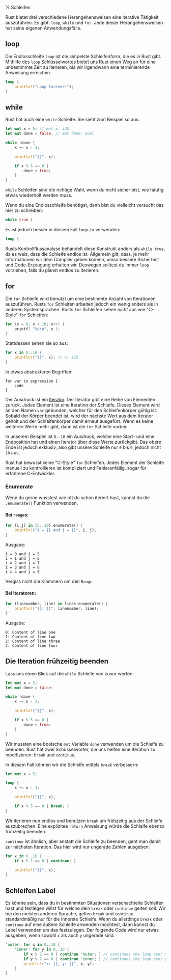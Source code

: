 % Schleifen

Rust bietet drei verschiedene Herangehensweisen eine iterative
Tätigkeit auszuführen. Es gibt: `loop`, `while` und `for`.
Jede dieser Herangehensweisen hat seine eigenen Anwendungsfälle.

## loop

Die Endlosschleife `loop` ist die simpelste Schleifenform, die es in Rust gibt.
Mithilfe des `loop` Schlüsselwortes bietet uns Rust einen Weg an für eine
unbestimmte Zeit zu iterieren, bis wir irgendwann eine terminierende Anweisung
erreichen.

```rust
loop {
    println!("Loop forever!");
}
```

## while

Rust hat auch eine `while` Schleife. Sie sieht zum Beispiel so aus:

```rust
let mut x = 5; // mut x: i32
let mut done = false; // mut done: bool

while !done {
    x += x - 3;

    println!("{}", x);

    if x % 5 == 0 {
        done = true;
    }
}
```

`while` Schleifen sind die richtige Wahl, wenn du nicht sicher bist,
wie häufig etwas wiederholt werden muss.

Wenn du eine Endlosschleife benötigst,
dann bist du vielleicht versucht das hier zu schreiben:

```rust
while true {
```

Es ist jedoch besser in diesem Fall `loop` zu verwenden:

```rust
loop {
```

Rusts Kontrollflussanalyse behandelt diese Konstrukt anders als `while true`,
da es weis, dass die Schleife endlos ist. Allgemein gilt, dass, je mehr
Informationen wir dem Compiler geben könenn, umso bessere Sicherheit und
Code-Erzeugung erhalten wir. Deswegen solltest du immer `loop` vorziehen,
falls du planst endlos zu iterieren.

## for

Die `for` Schleife wird benutzt um eine bestimmte Anzahl von Iterationen
auszuführen. Rusts `for` Schleifen arbeiten jedoch ein wenig anders als in
anderen Systemsprachen. Rusts `for` Schleifen sehen *nicht* aus wie "C-Style"
`for` Schleifen:

```c
for (x = 0; x < 10; x++) {
    printf( "%d\n", x );
}
```

Stattdessen sehen sie so aus:

```rust
for x in 0..10 {
    println!("{}", x); // x: i32
}
```

In etwas abstrakteren Begriffen:

```
for var in expression {
    code
}
```

Der Ausdruck ist ein [Iterator][iterator]. Der Iterator gibt eine Reihe von
Elementen zurück. Jedes Element ist eine Iteration der Schleife. Dieses Element
wird an den Namen `var` gebunden, welcher für den Schleifenkörper gültig ist.
Sobald der Körper beendet ist, wird der nächste Wert aus dem Iterator geholt
und der Schleifenkörper damit erneut ausgefürt. Wenn es keine weiteren
Werte mehr gibt, dann ist die `for` Schleife vorbei.

[iterator]: Iteratoren.md

In unserem Beispiel ist `0..10` ein Ausdruck, welche eine Start- und eine
Endposition hat und einen Iterator über diese Werte zurückgibt.
Das obere Ende ist jedoch exklusiv, also gibt unsere Schleife nur
`0` bis `9`, jedoch nicht `10` aus.

Rust hat bewusst keine "C-Style" `for` Schleifen.
Jedes Element der Schleife manuell zu kontrollieren ist kompliziert und
Fehleranfällig, sogar für erfahrene C-Entwickler.

### Enumerate

Wenn du gerne wüsstest wie oft du schon iteriert hast, kannst du die
`.enumerate()` Funktion verwenden.

#### Bei `range`s:

```rust
for (i,j) in (5..10).enumerate() {
    println!("i = {} and j = {}", i, j);
}
```

Ausgabe:

```text
i = 0 and j = 5
i = 1 and j = 6
i = 2 and j = 7
i = 3 and j = 8
i = 4 and j = 9
```

Vergiss nicht die Klammern um den `Range`

#### Bei Iteratoren:

```rust
for (linenumber, line) in lines.enumerate() {
    println!("{}: {}", linenumber, line);
}
```

<!-- Original:
# let lines = "hello\nworld".lines();
for (linenumber, line) in lines.enumerate() {
    println!("{}: {}", linenumber, line);
}
-->

Ausgabe:

```text
0: Content of line one
1: Content of line two
2: Content of line three
3: Content of line four
```

## Die Iteration frühzeitig beenden

Lass uns einen Blick auf die `while` Schleife von zuvor werfen:

```rust
let mut x = 5;
let mut done = false;

while !done {
    x += x - 3;

    println!("{}", x);

    if x % 5 == 0 {
        done = true;
    }
}
```

Wir mussten eine boolsche `mut` Variable `done` verwenden um die Schleife
zu beenden. Rust hat zwei Schüsselwörter, die uns helfen eine Iteration zu
modifizieren: `break` und `continue`.

In diesem Fall können wir die Schleife mittels `break` verbessern:

```rust
let mut x = 5;

loop {
    x += x - 3;

    println!("{}", x);

    if x % 5 == 0 { break; }
}
```

Wir iterieren nun endlos und benutzen `break` um frühzeitig aus der Schleife
auszubrechen. Eine explizitee `return` Anweisung würde die Schleife ebenso
frühzeitig beenden.

`continue` ist ähnlich, aber anstatt die Schleife zu beenden,
geht man damit zur nächsten Iteration.
Das hier wird nur ungerade Zahlen ausgeben:

```rust
for x in 0..10 {
    if x % 2 == 0 { continue; }

    println!("{}", x);
}
```

## Schleifen Label

Es könnte sein, dass du in bestimmten Situationen verschachtelte Schleifen
hast und festlegen willst für welche dein `break` oder `continue` gelten soll.
Wir bei den meisten anderen Sprache, gelten `break` und `continue`
standardmäßig nur für die innerste Schleife.
Wenn du allerdings `break` oder `continue` auf eine äußere Schleife anwenden
möchtest, dann kannst du Label verwenden um das festzulegen.
Der folgende Code wird nur etwas ausgeben,
wenn sowohl `x` als auch `y` ungerade sind.

```rust
'outer: for x in 0..10 {
    'inner: for y in 0..10 {
        if x % 2 == 0 { continue 'outer; } // continues the loop over x
        if y % 2 == 0 { continue 'inner; } // continues the loop over y
        println!("x: {}, y: {}", x, y);
    }
}
```
